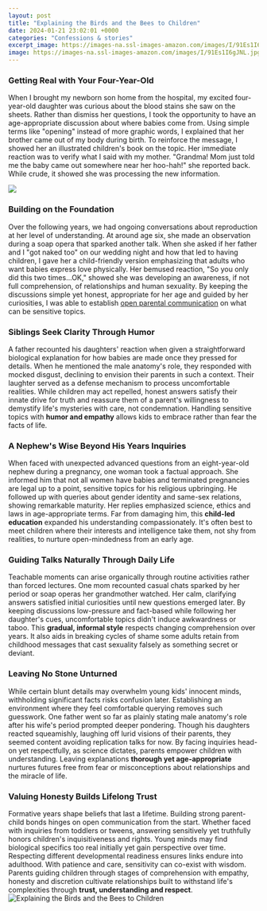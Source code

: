 ```yaml
---
layout: post
title: "Explaining the Birds and the Bees to Children"
date: 2024-01-21 23:02:01 +0000
categories: "Confessions & stories"
excerpt_image: https://images-na.ssl-images-amazon.com/images/I/91Es1I6gJNL.jpg
image: https://images-na.ssl-images-amazon.com/images/I/91Es1I6gJNL.jpg
---
```


### Getting Real with Your Four-Year-Old
When I brought my newborn son home from the hospital, my excited four-year-old daughter was curious about the blood stains she saw on the sheets. Rather than dismiss her questions, I took the opportunity to have an age-appropriate discussion about where babies come from. Using simple terms like "opening" instead of more graphic words, I explained that her brother came out of my body during birth. To reinforce the message, I showed her an illustrated children's book on the topic. Her immediate reaction was to verify what I said with my mother. "Grandma! Mom just told me the baby came out somewhere near her hoo-hah!" she reported back. While crude, it showed she was processing the new information. 

![](https://www.mommyschool.net/wp-content/uploads/2017/06/Title_01.png)
### Building on the Foundation 
Over the following years, we had ongoing conversations about reproduction at her level of understanding. At around age six, she made an observation during a soap opera that sparked another talk. When she asked if her father and I "got naked too" on our wedding night and how that led to having children, I gave her a child-friendly version emphasizing that adults who want babies express love physically. Her bemused reaction, "So you only did this two times...OK," showed she was developing an awareness, if not full comprehension, of relationships and human sexuality. By keeping the discussions simple yet honest, appropriate for her age and guided by her curiosities, I was able to establish [open parental communication](https://store.fi.io.vn/coffee-and-chihuahua-gift-idea-funny-dog-lovers4849-t-shirt) on what can be sensitive topics.
### Siblings Seek Clarity Through Humor 
A father recounted his daughters' reaction when given a straightforward biological explanation for how babies are made once they pressed for details. When he mentioned the male anatomy's role, they responded with mocked disgust, declining to envision their parents in such a context. Their laughter served as a defense mechanism to process uncomfortable realities. While children may act repelled, honest answers satisfy their innate drive for truth and reassure them of a parent's willingness to demystify life's mysteries with care, not condemnation. Handling sensitive topics with **humor and empathy** allows kids to embrace rather than fear the facts of life.
### A Nephew's Wise Beyond His Years Inquiries  
When faced with unexpected advanced questions from an eight-year-old nephew during a pregnancy, one woman took a factual approach. She informed him that not all women have babies and terminated pregnancies are legal up to a point, sensitive topics for his religious upbringing. He followed up with queries about gender identity and same-sex relations, showing remarkable maturity. Her replies emphasized science, ethics and laws in age-appropriate terms. Far from damaging him, this **child-led education** expanded his understanding compassionately. It's often best to meet children where their interests and intelligence take them, not shy from realities, to nurture open-mindedness from an early age.
### Guiding Talks Naturally Through Daily Life  
Teachable moments can arise organically through routine activities rather than forced lectures. One mom recounted casual chats sparked by her period or soap operas her grandmother watched. Her calm, clarifying answers satisfied initial curiosities until new questions emerged later. By keeping discussions low-pressure and fact-based while following her daughter's cues, uncomfortable topics didn't induce awkwardness or taboo. This **gradual, informal style** respects changing comprehension over years. It also aids in breaking cycles of shame some adults retain from childhood messages that cast sexuality falsely as something secret or deviant. 
### Leaving No Stone Unturned  
While certain blunt details may overwhelm young kids' innocent minds, withholding significant facts risks confusion later. Establishing an environment where they feel comfortable querying removes such guesswork. One father went so far as plainly stating male anatomy's role after his wife's period prompted deeper pondering. Though his daughters reacted squeamishly, laughing off lurid visions of their parents, they seemed content avoiding replication talks for now. By facing inquiries head-on yet respectfully, as science dictates, parents empower children with understanding. Leaving explanations **thorough yet age-appropriate** nurtures futures free from fear or misconceptions about relationships and the miracle of life.
### Valuing Honesty Builds Lifelong Trust   
Formative years shape beliefs that last a lifetime. Building strong parent-child bonds hinges on open communication from the start. Whether faced with inquiries from toddlers or tweens, answering sensitively yet truthfully honors children's inquisitiveness and rights. Young minds may find biological specifics too real initially yet gain perspective over time. Respecting different developmental readiness ensures links endure into adulthood. With patience and care, sensitivity can co-exist with wisdom. Parents guiding children through stages of comprehension with empathy, honesty and discretion cultivate relationships built to withstand life's complexities through **trust, understanding and respect**.
![Explaining the Birds and the Bees to Children](https://images-na.ssl-images-amazon.com/images/I/91Es1I6gJNL.jpg)